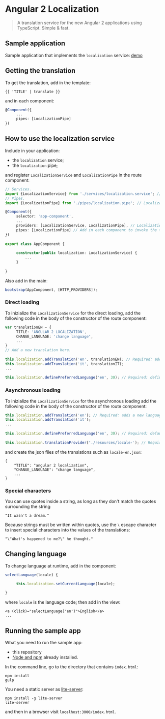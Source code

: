 # Angular 2 Localization
> A translation service for the new Angular 2 applications using TypeScript.
> Simple & fast.

## Sample application
Sample application that implements the `localization` service: [demo](http://robisim74.github.io/angular2localization)

## Getting the translation
To get the translation, add in the template:
```
{{ 'TITLE' | translate }}
```
and in each component:
```TypeScript
@Component({
     ...
     pipes: [LocalizationPipe]
})
```

## How to use the localization service
Include in your application:
* the `localization` service;
* the `localization` pipe;

and register `LocalizationService` and `LocalizationPipe` in the route component:
```TypeScript
// Services.
import {LocalizationService} from './services/localization.service'; // LocalizationService class.
// Pipes.
import {LocalizationPipe} from './pipes/localization.pipe'; // LocalizationPipe class.

@Component({
     selector: 'app-component',
     ...
     providers: [LocalizationService, LocalizationPipe], // Localization providers: inherited by all descendants.
     pipes: [LocalizationPipe] // Add in each component to invoke the transform method.
})
 
export class AppComponent {
 
     constructor(public localization: LocalizationService) {
         ...
     }
 
}
```
Also add in the main:
```TypeScript
bootstrap(AppComponent, [HTTP_PROVIDERS]);
```

### Direct loading
To inizialize the `LocalizationService` for the direct loading, add the following code in the body of the constructor of the route component:
```TypeScript
var translationEN = {
     TITLE: 'ANGULAR 2 LOCALIZATION',
     CHANGE_LANGUAGE: 'change language',
     ...
}
// Add a new translation here.
 
this.localization.addTranslation('en', translationEN); // Required: adds a new translation with the given language code.
this.localization.addTranslation('it', translationIT);
...
 
this.localization.definePreferredLanguage('en', 30); // Required: defines preferred language and expiry (No days). If the expiry is omitted, the cookie becomes a session cookie.
```

### Asynchronous loading
To inizialize the `LocalizationService` for the asynchronous loading add the following code in the body of the constructor of the route component:
```TypeScript
this.localization.addTranslation('en'); // Required: adds a new language code.
this.localization.addTranslation('it');
...
 
this.localization.definePreferredLanguage('en', 30); // Required: default language and expiry (No days). If omitted, the cookie becomes a session cookie.
 
this.localization.translationProvider('./resources/locale-'); // Required: initializes the translation provider with the given path prefix. 
```
and create the json files of the translations such as `locale-en.json`:
```
{
    "TITLE": "angular 2 localization",
    "CHANGE_LANGUAGE": "change language",
    ...
}
```

### Special characters
You can use quotes inside a string, as long as they don't match the quotes surrounding the string:
```
"It wasn't a dream."
```
Because strings must be written within quotes, use the `\` escape character to insert special characters into the values of the translations:
```
"\"What's happened to me?\" he thought."
```

## Changing language
To change language at runtime, add in the component:
```TypeScript
selectLanguage(locale) {

     this.localization.setCurrentLanguage(locale);
 
}
```
where `locale` is the language code; then add in the view:
```
<a (click)="selectLanguage('en')">English</a>
...
```

## Running the sample app
What you need to run the sample app:
- this repository
- [Node and npm](https://nodejs.org) already installed.

In the command line, go to the directory that contains `index.html`:
```
npm install
gulp
```
You need a static server as [lite-server](https://github.com/johnpapa/lite-server):
```
npm install -g lite-server
lite-server
```
and then in a browser visit `localhost:3000/index.html`.